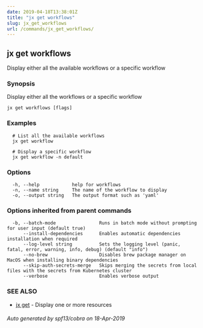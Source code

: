 ```yaml
---
date: 2019-04-18T13:38:01Z
title: "jx get workflows"
slug: jx_get_workflows
url: /commands/jx_get_workflows/
---
```

## jx get workflows

Display either all the available workflows or a specific workflow

### Synopsis

Display either all the workflows or a specific workflow

```
jx get workflows [flags]
```

### Examples

```
  # List all the available workflows
  jx get workflow
  
  # Display a specific workflow
  jx get workflow -n default
```

### Options

```
  -h, --help            help for workflows
  -n, --name string     The name of the workflow to display
  -o, --output string   The output format such as 'yaml'
```

### Options inherited from parent commands

```
  -b, --batch-mode                Runs in batch mode without prompting for user input (default true)
      --install-dependencies      Enables automatic dependencies installation when required
      --log-level string          Sets the logging level (panic, fatal, error, warning, info, debug) (default "info")
      --no-brew                   Disables brew package manager on MacOS when installing binary dependencies
      --skip-auth-secrets-merge   Skips merging the secrets from local files with the secrets from Kubernetes cluster
      --verbose                   Enables verbose output
```

### SEE ALSO

* [jx get](/commands/jx_get/)	 - Display one or more resources

###### Auto generated by spf13/cobra on 18-Apr-2019
